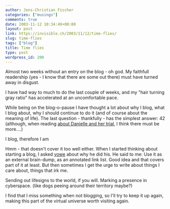 ```yaml
---
author: Jens-Christian Fischer
categories: ["musings"]
comments: true
date: 2003-11-12 10:34:49+00:00
layout: post
link: https://invisible.ch/2003/11/12/time-flies/
slug: time-flies
tags: ["blog"]
title: Time flies
type: post
wordpress_id: 200
---
```


Almost two weeks without an entry on the blog - oh god. My faithfull readership (yes - I know that there are some out there) must have turned away in disgust. 

I have had way to much to do the last couple of weeks, and my "hair turning gray ratio" has accelerated at an uncomfortable pace.

While being on the blog-o-pause I have thought a lot about why I blog, what I blog about, why I should continue to do it (and of course about the meaning of life). The last question - thankfully - has the simplest answer: 42 (although, when reading [about Danielle and her trial](https://www.bruceelgort.com/blogs/be.nsf/plinks/BELT-5T6VD2), I think there must be more....)

I blog, therefore I am

Hmm - that doesn't cover it too well either. When I started thinking about starting a blog, I asked [vowe](https://vowe.net) about why he did his. He said to me: Use it as an external brain-dump, as an annotated link list. Good idea and that covers part of it at least. But then sometimes I get the urge to write about things I care about, things that irk me. 

Sending out lifesigns to the world, if you will. Marking a presence in cyberspace. (like dogs peeing around their territory maybe?)

I find that I miss something when not blogging, so I'll try to keep it up again, making this part of the virtual universe worth visiting again.
